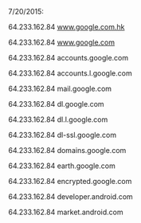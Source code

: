 7/20/2015:

64.233.162.84 www.google.com.hk

64.233.162.84 www.google.com 

64.233.162.84 accounts.google.com 

64.233.162.84 accounts.l.google.com 

64.233.162.84 mail.google.com 

64.233.162.84 dl.google.com
 
64.233.162.84 dl.l.google.com 

64.233.162.84 dl-ssl.google.com
 
64.233.162.84 domains.google.com 

64.233.162.84 earth.google.com 

64.233.162.84 encrypted.google.com 

64.233.162.84 developer.android.com 

64.233.162.84 market.android.com